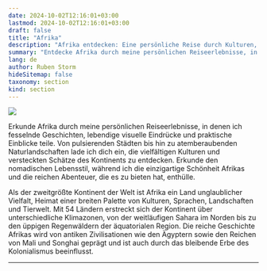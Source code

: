 ```yaml
---
date: 2024-10-02T12:16:01+03:00
lastmod: 2024-10-02T12:16:01+03:00
draft: false
title: "Afrika"
description: "Afrika entdecken: Eine persönliche Reise durch Kulturen, Städte und Landschaften."
summary: "Entdecke Afrika durch meine persönlichen Reiseerlebnisse, in denen ich fesselnde Geschichten, lebendige visuelle Eindrücke und praktische Tipps teile. Egal, ob du pulsierende Städte oder atemberaubende Landschaften erkundest, begleite mich auf einer Reise durch die vielfältigen Kulturen und versteckten Schätze des Kontinents. Umarme den Geist des nomadischen Lebens, während ich die einzigartige Schönheit und die reichen Erfahrungen, die Afrika zu bieten hat, enthülle."
lang: de
author: Ruben Storm
hideSitemap: false
taxonomy: section
kind: section
---
```

![][HeaderImage]

Erkunde Afrika durch meine persönlichen Reiseerlebnisse, in denen ich fesselnde Geschichten, lebendige visuelle Eindrücke und praktische Einblicke teile. Von pulsierenden Städten bis hin zu atemberaubenden Naturlandschaften lade ich dich ein, die vielfältigen Kulturen und versteckten Schätze des Kontinents zu entdecken. Erkunde den nomadischen Lebensstil, während ich die einzigartige Schönheit Afrikas und die reichen Abenteuer, die es zu bieten hat, enthülle.

Als der zweitgrößte Kontinent der Welt ist Afrika ein Land unglaublicher Vielfalt, Heimat einer breiten Palette von Kulturen, Sprachen, Landschaften und Tierwelt. Mit 54 Ländern erstreckt sich der Kontinent über unterschiedliche Klimazonen, von der weitläufigen Sahara im Norden bis zu den üppigen Regenwäldern der äquatorialen Region. Die reiche Geschichte Afrikas wird von antiken Zivilisationen wie den Ägyptern sowie den Reichen von Mali und Songhai geprägt und ist auch durch das bleibende Erbe des Kolonialismus beeinflusst.

---


[HeaderImage]: /images/header-travel-africa.webp